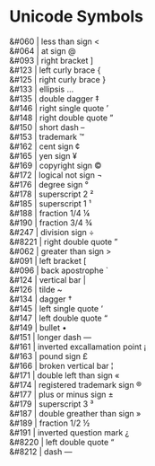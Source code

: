 # Unicode Symbols

&#060   |   less than sign  <       
&#064   |   at sign @       
&#093   |   right bracket   ]       
&#123   |   left curly brace    {       
&#125   |   right curly brace   }       
&#133   |   ellipsis    …       
&#135   |   double dagger   ‡       
&#146   |   right single quote  ’       
&#148   |   right double quote  ”       
&#150   |   short dash  –       
&#153   |   trademark   ™       
&#162   |   cent sign   ¢       
&#165   |   yen sign    ¥       
&#169   |   copyright sign  ©       
&#172   |   logical not sign    ¬       
&#176   |   degree sign °       
&#178   |   superscript 2   ²       
&#185   |   superscript 1   ¹       
&#188   |   fraction 1/4    ¼       
&#190   |   fraction 3/4    ¾       
&#247   |   division sign   ÷       
&#8221  |   right double quote  ”       
&#062   |   greater than sign   >   
&#091   |   left bracket    [   
&#096   |   back apostrophe `   
&#124   |   vertical bar    |   
&#126   |   tilde   ~   
&#134   |   dagger  †   
&#145   |   left single quote   ‘       
&#147   |   left double quote   “   
&#149   |   bullet  •   
&#151   |   longer dash —   
&#161   |   inverted excallamation point    ¡   
&#163   |   pound sign  £   
&#166   |   broken vertical bar ¦   
&#171   |   double left than sign   «   
&#174   |   registered trademark sign   ®   
&#177   |   plus or minus sign  ±   
&#179   |   superscript 3   ³   
&#187   |   double greather than sign   »   
&#189   |   fraction 1/2    ½   
&#191   |   inverted question mark  ¿   
&#8220  |   left double quote   “   
&#8212  |   dash    —   